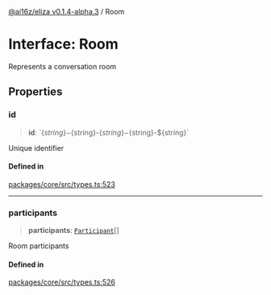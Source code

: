 [@ai16z/eliza v0.1.4-alpha.3](../index.md) / Room

# Interface: Room

Represents a conversation room

## Properties

### id

> **id**: \`$\{string\}-$\{string\}-$\{string\}-$\{string\}-$\{string\}\`

Unique identifier

#### Defined in

[packages/core/src/types.ts:523](https://github.com/BlueBoxGaming/eliza/blob/main/packages/core/src/types.ts#L523)

***

### participants

> **participants**: [`Participant`](Participant.md)[]

Room participants

#### Defined in

[packages/core/src/types.ts:526](https://github.com/BlueBoxGaming/eliza/blob/main/packages/core/src/types.ts#L526)
